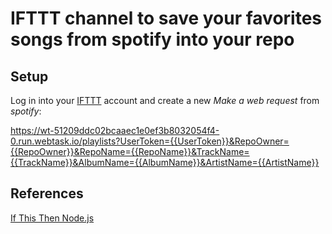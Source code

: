 # IFTTT channel to save your favorites songs from spotify into your repo

## Setup

Log in into your [IFTTT](https://ifttt.com) account and create a new *Make a web request* from *spotify*:

https://wt-51209ddc02bcaaec1e0ef3b8032054f4-0.run.webtask.io/playlists?UserToken={{UserToken}}&RepoOwner={{RepoOwner}}&RepoName={{RepoName}}&TrackName={{TrackName}}&AlbumName={{AlbumName}}&ArtistName={{ArtistName}}

## References
[If This Then Node.js](https://auth0.com/blog/if-this-then-node-dot-js-extending-ifttt-with-webtask-dot-io/)